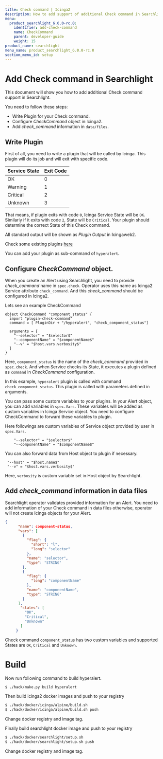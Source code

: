```yaml
---
title: Check command | Icinga2
description: How to add support of additional Check command in Searchlight
menu:
  product_searchlight_6.0.0-rc.0:
    identifier: add-check-command
    name: CheckCommand
    parent: developer-guide
    weight: 15
product_name: searchlight
menu_name: product_searchlight_6.0.0-rc.0
section_menu_id: setup
---
```


# Add Check command in Searchlight

This document will show you how to add additional Check command support in Searchlight.

You need to follow these steps:

* Write Plugin for your Check command.
* Configure *CheckCommand* object in Icinga2.
* Add *check_command* information in `data/files`.

## Write Plugin

First of all, you need to write a plugin that will be called by Icinga. This plugin will do its job and will exit with specific code.

|  Service State | Exit Code |
|----------------|-----------|
| OK             | 0         |
| Warning        | 1         |
| Critical       | 2         |
| Unknown        | 3         |

That means, if plugin exits with code `0`, Icinga Service State will be `OK`. Similarly if it exits with code `2`,
State will be `Critical`. Your plugin should determine the correct State of this Check command.

All standard output will be shown as *Plugin Output* in Icingaweb2.

Check some existing plugins [here](https://github.com/appscode/searchlight/tree/master/plugins)

You can add your plugin as sub-command of `hyperalert`.

## Configure *CheckCommand* object.

When you create an Alert using Searchlight, you need to provide *check_command* name in `spec.check`.
Operator uses this name as Icinga2 Service attribute `check_command`. And this *check_command* should be configured in Icinga2.

Lets see an example CheckCommand

```text
object CheckCommand "component_status" {
  import "plugin-check-command"
  command = [ PluginDir + "/hyperalert", "check_component_status"]

  arguments = {
    "--selector" = "$selector$"
    "--componentName" = "$componentName$"
    "--v" = "$host.vars.verbosity$"
  }
}
```

Here, `component_status` is the name of the *check_command* provided in `spec.check`. And when Service checks its State, it executes a plugin
defined as `command` in *CheckCommand* configuration.

In this example, `hyperalert` plugin is called with command `check_component_status`. This plugin is called with parameters defined in arguments.

You can pass some custom variables to your plugins. In your Alert object, you can add variables in `spec.Vars`.
These variables will be added as custom variables in Icinga Service object. You need to configure CheckCommand to forward these variables to plugin.

Here followings are custom variables of Service object provided by user in `spec.Vars`.

```text
    "--selector" = "$selector$"
    "--componentName" = "$componentName$"
```

You can also forward data from Host object to plugin if necessary.

```text
 "--host" = "$host.name$"
 "--v" = "$host.vars.verbosity$"
```

Here, `verbosity` is custom variable set in Host object by Searchlight.

## Add *check_command* information in data files

Searchlight operator validates provided information for an Alert. You need to add information of your Check command in data files
otherwise, operator will not create Icinga objects for your Alert.

```json
{
      "name": component-status,
      "vars": [
        {
          "flag": {
            "short": "l",
            "long": "selector"
          },
          "name": "selector",
          "type": "STRING"
        },
        {
          "flag": {
            "long": "componentName"
          },
          "name": "componentName",
          "type": "STRING"
        }
      ],
       "states": [
         "OK",
         "Critical",
         "Unknown"
       ]
     }
```

Check command `component_status` has two custom variables and supported States are `OK`, `Critical` and `Unknown`.


# Build

Now run following command to build hyperalert.

```bash
$ ./hack/make.py build hyperalert
```

Then build icinga2 docker images and push to your registry

```bash
$ ./hack/docker/icinga/alpine/build.sh
$ ./hack/docker/icinga/alpine/build.sh push
```

Change docker registry and image tag.

Finally build searchlight docker image and push to your registry

```bash
$ ./hack/docker/searchlight/setup.sh
$ ./hack/docker/searchlight/setup.sh push
```

Change docker registry and image tag.
